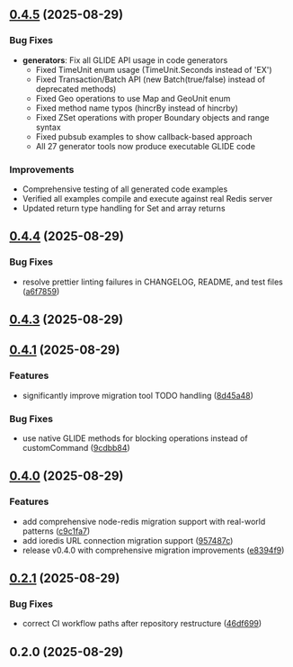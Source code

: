## [0.4.5](https://github.com/avifenesh/valkey-glidejs-mcp/compare/v0.4.4...v0.4.5) (2025-08-29)

### Bug Fixes

- **generators**: Fix all GLIDE API usage in code generators
  - Fixed TimeUnit enum usage (TimeUnit.Seconds instead of 'EX')
  - Fixed Transaction/Batch API (new Batch(true/false) instead of deprecated methods)
  - Fixed Geo operations to use Map and GeoUnit enum
  - Fixed method name typos (hincrBy instead of hincrby)
  - Fixed ZSet operations with proper Boundary objects and range syntax
  - Fixed pubsub examples to show callback-based approach
  - All 27 generator tools now produce executable GLIDE code

### Improvements

- Comprehensive testing of all generated code examples
- Verified all examples compile and execute against real Redis server
- Updated return type handling for Set and array returns

## [0.4.4](https://github.com/avifenesh/valkey-glidejs-mcp/compare/v0.4.3...v0.4.4) (2025-08-29)

### Bug Fixes

- resolve prettier linting failures in CHANGELOG, README, and test files ([a6f7859](https://github.com/avifenesh/valkey-glidejs-mcp/commit/a6f7859b739d60fa360c026b69815aa2036315f0))

## [0.4.3](https://github.com/avifenesh/valkey-glidejs-mcp/compare/v0.4.1...v0.4.3) (2025-08-29)

## [0.4.1](https://github.com/avifenesh/valkey-glidejs-mcp/compare/v0.4.0...v0.4.1) (2025-08-29)

### Features

- significantly improve migration tool TODO handling ([8d45a48](https://github.com/avifenesh/valkey-glidejs-mcp/commit/8d45a480eac2a7104dea64e66a904e4ea16b37ae))

### Bug Fixes

- use native GLIDE methods for blocking operations instead of customCommand ([9cdbb84](https://github.com/avifenesh/valkey-glidejs-mcp/commit/9cdbb8490336581af1d6a7643c2a4bc68c6b93b9))

## [0.4.0](https://github.com/avifenesh/valkey-glidejs-mcp/compare/v0.2.1...v0.4.0) (2025-08-29)

### Features

- add comprehensive node-redis migration support with real-world patterns ([c9c1fa7](https://github.com/avifenesh/valkey-glidejs-mcp/commit/c9c1fa7f48208825f6b8cbcbf517e07641586ad6))
- add ioredis URL connection migration support ([957487c](https://github.com/avifenesh/valkey-glidejs-mcp/commit/957487c55ab563e6dbeb1ad8358095ada4e06f1d))
- release v0.4.0 with comprehensive migration improvements ([e8394f9](https://github.com/avifenesh/valkey-glidejs-mcp/commit/e8394f9d257929069fa23a9968d6f5a5d39c497a))

## [0.2.1](https://github.com/avifenesh/valkey-glidejs-mcp/compare/v0.2.0...v0.2.1) (2025-08-29)

### Bug Fixes

- correct CI workflow paths after repository restructure ([46df699](https://github.com/avifenesh/valkey-glidejs-mcp/commit/46df69941a2f87d5146b891f306bf480446e9bcd))

## 0.2.0 (2025-08-29)
